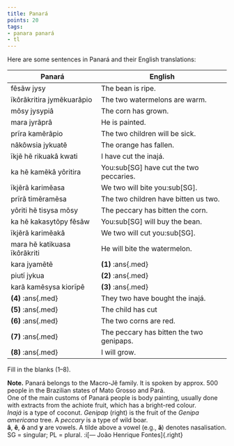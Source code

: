 ```yaml
---
title: Panará
points: 20
tags:
- panara panará
- tl
---
```


Here are some sentences in Panará and their English translations:

| Panará | English |
| - | - |
| fêsãw jysy | The bean is ripe. |
| ĩkôrãkritira jymẽkuarãpio | The two watermelons are warm. |
| mõsy jysypiâ | The corn has grown. |
| mara jyrãprâ | He is painted. |
| prĩra kamẽrãpio | The two children will be sick. |
| nãkôwsia jykuatẽ | The orange has fallen. |
| ĩkjẽ hẽ rikuakâ kwati | I have cut the inajá. |
| ka hẽ kamẽkâ yôritira | You:sub[SG] have cut the two peccaries. |
| ĩkjẽrã karimẽasa | We two will bite you:sub[SG]. |
| prĩrã timẽramẽsa | The two children have bitten us two. |
| yôriti hẽ tisysa mõsy | The peccary has bitten the corn. |
| ka hẽ kakasytõpy fêsãw | You:sub[SG] will buy the bean. |
| ĩkjẽrã karimẽakâ | We two will cut you:sub[SG]. |
| mara hẽ katikuasa ĩkôrãkriti | He will bite the watermelon. |
| kara jyamẽtẽ | **(1)** :ans{.med} |
| piutĩ jykua | **(2)** :ans{.med} |
| karã kamẽsysa kiorĩpê | **(3)** :ans{.med} |
| **(4)** :ans{.med} | They two have bought the inajá. |
| **(5)** :ans{.med} | The child has cut | the rice. |
| **(6)** :ans{.med} | The two corns are red. |
| **(7)** :ans{.med} | The peccary has bitten the two genipaps. |
| **(8)** :ans{.med} | I will grow. |

Fill in the blanks (1–8).

**Note.** Panará belongs to the Macro-Jê family. It is spoken by approx. 500
people in the Brazilian states of Mato Grosso and Pará.
<br>One of the main customs of Panará people is body painting, usually
done with extracts from the achiote fruit, which has a bright-red colour.
<br>*Inajá* is a type of coconut. *Genipap* (right) is the fruit of the *Genipa americana* tree. A *peccary* is a type of wild boar.
<br>**â**, **ê**, **ô** and **y** are vowels. A tilde above a vowel (e.g., **ã**) denotes
nasalisation.
<br>SG = singular; PL = plural.
:i[— João Henrique Fontes]{.right}